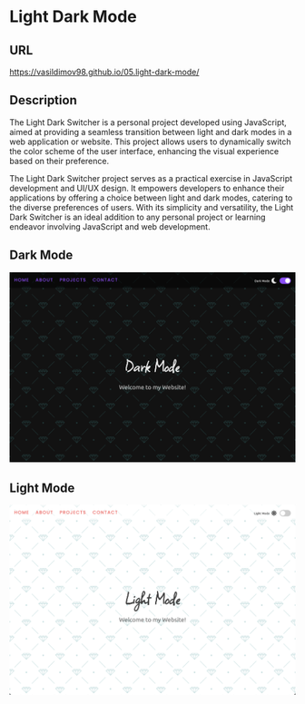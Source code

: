 # Light Dark Mode

## URL

https://vasildimov98.github.io/05.light-dark-mode/

## Description

The Light Dark Switcher is a personal project developed using JavaScript, aimed at providing a seamless transition between light and dark modes in a web application or website. This project allows users to dynamically switch the color scheme of the user interface, enhancing the visual experience based on their preference.

The Light Dark Switcher project serves as a practical exercise in JavaScript development and UI/UX design. It empowers developers to enhance their applications by offering a choice between light and dark modes, catering to the diverse preferences of users. With its simplicity and versatility, the Light Dark Switcher is an ideal addition to any personal project or learning endeavor involving JavaScript and web development.

## Dark Mode

![Dark Mode](./images/dark-mode.png)

## Light Mode

![Light Mode](./images/light-mode.png)
